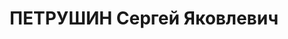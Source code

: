 ---
title: ПЕТРУШИН Сергей Яковлевич
description: 'Род. в 1887, г. Дорогобуж, член ВКП(б). Пом. ком-го УралВО, комбриг

  Арестован 11.07.1937. Обв. по ст. 58-7, 8, 11. Приговор: ВК ВС СССР, 13.01.1938
  – ВМН. Расстрелян 13.01.1938'
---